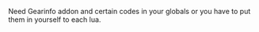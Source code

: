 Need Gearinfo addon and certain codes in your globals or you have to put them in yourself to each lua.
